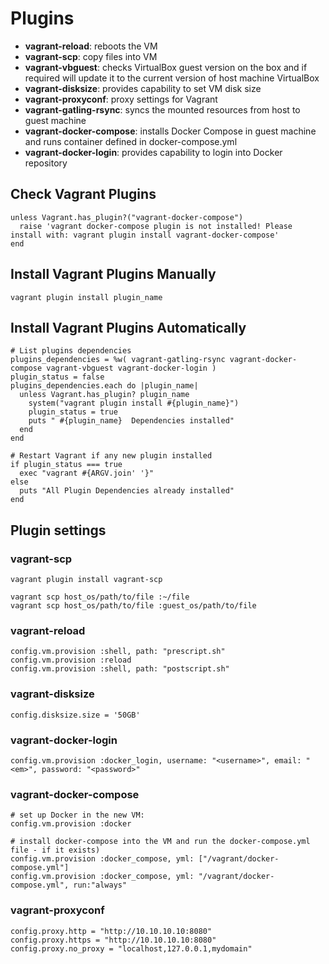 
# Plugins

* **vagrant-reload**: reboots the VM
* **vagrant-scp**: copy files into VM
* **vagrant-vbguest**: checks VirtualBox guest version on the box and if required will update it to the current version of host machine VirtualBox
* **vagrant-disksize**: provides capability to set VM disk size
* **vagrant-proxyconf**: proxy settings for Vagrant
* **vagrant-gatling-rsync**: syncs the mounted resources from host to guest machine
* **vagrant-docker-compose**: installs Docker Compose in guest machine and runs container defined in docker-compose.yml
* **vagrant-docker-login**: provides capability to login into Docker repository

## Check Vagrant Plugins

```
unless Vagrant.has_plugin?("vagrant-docker-compose")
  raise 'vagrant docker-compose plugin is not installed! Please install with: vagrant plugin install vagrant-docker-compose'
end
```

## Install Vagrant Plugins Manually

```
vagrant plugin install plugin_name
```

## Install Vagrant Plugins Automatically

```
# List plugins dependencies
plugins_dependencies = %w( vagrant-gatling-rsync vagrant-docker-compose vagrant-vbguest vagrant-docker-login )
plugin_status = false
plugins_dependencies.each do |plugin_name|
  unless Vagrant.has_plugin? plugin_name
    system("vagrant plugin install #{plugin_name}")
    plugin_status = true
    puts " #{plugin_name}  Dependencies installed"
  end
end

# Restart Vagrant if any new plugin installed
if plugin_status === true
  exec "vagrant #{ARGV.join' '}"
else
  puts "All Plugin Dependencies already installed"
end
```

## Plugin settings

### vagrant-scp

```
vagrant plugin install vagrant-scp

vagrant scp host_os/path/to/file :~/file
vagrant scp host_os/path/to/file :guest_os/path/to/file
```

### vagrant-reload

```
config.vm.provision :shell, path: "prescript.sh"
config.vm.provision :reload
config.vm.provision :shell, path: "postscript.sh"
```

### vagrant-disksize

```
config.disksize.size = '50GB'
```

### vagrant-docker-login

```
config.vm.provision :docker_login, username: "<username>", email: "<em>", password: "<password>"
```

### vagrant-docker-compose

```
# set up Docker in the new VM:
config.vm.provision :docker

# install docker-compose into the VM and run the docker-compose.yml file - if it exists)
config.vm.provision :docker_compose, yml: ["/vagrant/docker-compose.yml"]
config.vm.provision :docker_compose, yml: "/vagrant/docker-compose.yml", run:"always"
```

### vagrant-proxyconf

```
config.proxy.http = "http://10.10.10.10:8080"
config.proxy.https = "http://10.10.10.10:8080"
config.proxy.no_proxy = "localhost,127.0.0.1,mydomain"
```
